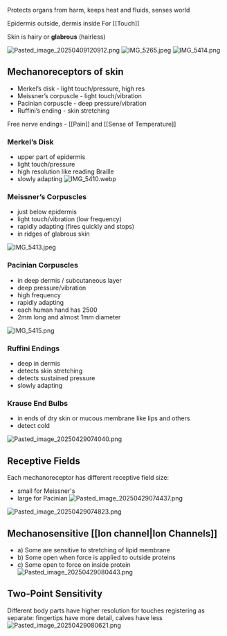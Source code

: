 Protects organs from harm, keeps heat and fluids, senses world

Epidermis outside, dermis inside
For [[Touch]]

Skin is hairy or **glabrous** (hairless)

![Pasted_image_20250409120912.png](pasted_image_20250409120912.png)
![IMG_5265.jpeg](img_5265.jpeg)
![IMG_5414.png](img_5414.png)

## Mechanoreceptors of skin

* Merkel’s disk - light touch/pressure, high res
* Meissner’s corpuscle - light touch/vibration
* Pacinian corpuscle - deep pressure/vibration
* Ruffini’s ending - skin stretching

Free nerve endings - [[Pain]] and [[Sense of Temperature]]

### Merkel’s Disk

* upper part of epidermis
* light touch/pressure
* high resolution like reading Braille
* slowly adapting
  ![IMG_5410.webp](img_5410.webp)

### Meissner’s Corpuscles

* just below epidermis
* light touch/vibration (low frequency)
* rapidly adapting (fires quickly and stops)
* in ridges of glabrous skin

![IMG_5413.jpeg](img_5413.jpeg)

### Pacinian Corpuscles

* in deep dermis / subcutaneous layer
* deep pressure/vibration
* high frequency
* rapidly adapting
* each human hand has 2500
* 2mm long and almost 1mm diameter

![IMG_5415.png](img_5415.png)

### Ruffini Endings

* deep in dermis
* detects skin stretching
* detects sustained pressure
* slowly adapting

### Krause End Bulbs

* in ends of dry skin or mucous membrane like lips and others
* detect cold

![Pasted_image_20250429074040.png](pasted_image_20250429074040.png)

## Receptive Fields

Each mechanoreceptor has different receptive field size:

* small for Meissner's
* large for Pacinian
  ![Pasted_image_20250429074437.png](pasted_image_20250429074437.png)

![Pasted_image_20250429074823.png](pasted_image_20250429074823.png)

## Mechanosensitive [[Ion channel|Ion Channels]]

* a) Some are sensitive to stretching of lipid membrane
* b) Some open when force is applied to outside proteins
* c) Some open to force on inside protein
  ![Pasted_image_20250429080443.png](pasted_image_20250429080443.png)

## Two-Point Sensitivity

Different body parts have higher resolution for touches registering as separate: fingertips have more detail, calves have less
![Pasted_image_20250429080621.png](pasted_image_20250429080621.png)
